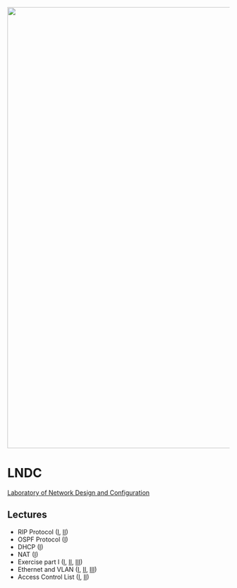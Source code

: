<a href="https://www.dis.uniroma1.it/"><img src="http://www.dis.uniroma1.it/sites/default/files/marchio%20logo%20eng%20jpg.jpg" width="1000"></a>

# LNDC
[Laboratory of Network Design and Configuration](https://web.uniroma1.it/netlab/laboratory-network-design-and-configuration-ex-laboratorio-applicazioni-telematiche)


## Lectures
- RIP Protocol ([I](https://drive.google.com/open?id=1Wqmqazttf1W7g2hdX4pRmMDi_Tog9ypO&authuser=0), [II](https://drive.google.com/open?id=1DfxHZiXbCJaNU6URO3nVA-g4ol-Bm-B8&authuser=0))
- OSPF Protocol ([I](https://drive.google.com/open?id=1Ka47r9rxQiiR1IRULonhT3wVYlNlOaMa&authuser=0))
- DHCP ([I](https://drive.google.com/open?id=18YfhKxWRAR4vIkktJkgUCLr9-PvfvJhp&authuser=0))
- NAT ([I](https://drive.google.com/open?id=1N0IFNjPBW0RaxGqaiR0Zk1JJHnUHogiS&authuser=0))
- Exercise part I ([I](https://drive.google.com/open?id=1Z2lkByUrnAZiN_HmymbaoQaB03CuIdGD&authuser=0), [II](https://drive.google.com/open?id=1fshRlgqZMDmGelw7ynmH_T4Hi7Hy-ANy&authuser=0), [III](https://drive.google.com/open?id=1P2cYHhWDp1oRP-Fr7heTG-fiZ-9lP3v0&authuser=0))
- Ethernet and VLAN ([I](https://drive.google.com/open?id=1WWK6h0pnd42B3na4vTvzb8QzBt2A69ST&authuser=0), [II](https://drive.google.com/open?id=1fNnZab3QmVOmkUv-wOezbUb6Fo7YqqL_&authuser=0), [III](https://drive.google.com/open?id=1_TqFZd2qApI_aRj3uFEQcHniXz_Efj6m&authuser=0))
- Access Control List ([I](https://drive.google.com/open?id=1zJ_Vd0e4NORDbKsLm-z8MQXvPbg_Iwvh&authuser=0), [II](https://drive.google.com/open?id=1jCkOVPLAfwp3SmQxuiiWO4ewYXp6rJZk&authuser=0))
